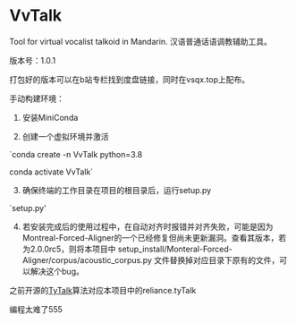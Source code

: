 # VvTalk
Tool for virtual vocalist talkoid in Mandarin. 汉语普通话语调教辅助工具。

版本号：1.0.1

打包好的版本可以在b站专栏找到度盘链接，同时在vsqx.top上配布。

手动构建环境：

1. 安装MiniConda

2. 创建一个虚拟环境并激活

`conda create -n VvTalk python=3.8

conda activate VvTalk`

3. 确保终端的工作目录在项目的根目录后，运行setup.py

`setup.py'

4. 若安装完成后的使用过程中，在自动对齐时报错并对齐失败，可能是因为Montreal-Forced-Aligner的一个已经修复但尚未更新漏洞。查看其版本，若为2.0.0rc5，则将本项目中 setup_install/Monteral-Forced-Aligner/corpus/acoustic_corpus.py 文件替换掉对应目录下原有的文件，可以解决这个bug。


之前开源的[TyTalk](https://github.com/GalaxieT/TyTalk)算法对应本项目中的reliance.tyTalk


编程太难了555
